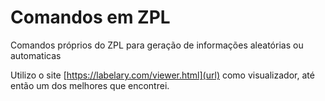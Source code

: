 # Comandos em ZPL
Comandos próprios do ZPL para geração de informações aleatórias ou automaticas

Utilizo o site [https://labelary.com/viewer.html](url) como visualizador, até então um dos melhores que encontrei.
